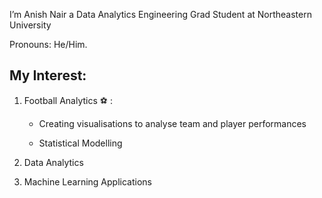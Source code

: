 I’m Anish Nair a Data Analytics Engineering Grad Student at Northeastern University

Pronouns: He/Him.

## My Interest:

1) Football Analytics :soccer: :

    - Creating visualisations to analyse team and player performances

    - Statistical Modelling


2) Data Analytics


3) Machine Learning Applications






<!---
AniNair14/AniNair14 is a ✨ special ✨ repository because its `README.md` (this file) appears on your GitHub profile.
You can click the Preview link to take a look at your changes.
--->
